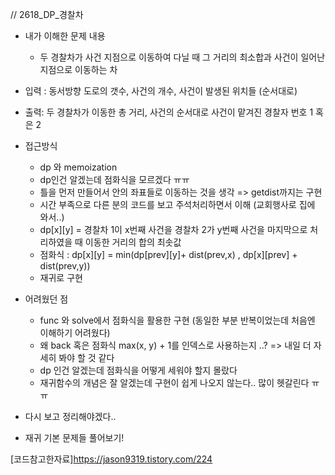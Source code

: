 // 2618_DP_경찰차

- 내가 이해한 문제 내용
	- 두 경찰차가 사건 지점으로 이동하여 다닐 때 그 거리의 최소합과 사건이 일어난 지점으로 이동하는 차 
	
- 입력 : 동서방향 도로의 갯수, 사건의 개수, 사건이 발생된 위치들 (순서대로)
- 출력: 두 경찰차가 이동한 총 거리, 사건의 순서대로 사건이 맡겨진 경찰자 번호 1 혹은 2


- 접근방식
	- dp 와 memoization
	- dp인건 알겠는데 점화식을 모르겠다 ㅠㅠ
	- 틀을 먼저 만들어서 안의 좌표들로 이동하는 것을 생각 => getdist까지는 구현
	- 시간 부족으로 다른 분의 코드를 보고 주석처리하면서 이해 (교회행사로 집에 와서..)
	- dp[x][y] = 경찰차 1이 x번째 사건을 경찰차 2가 y번째 사건을 마지막으로 처리하였을 때 이동한 거리의 합의 최솟값
	- 점화식 : dp[x][y] = min(dp[prev][y]+ dist(prev,x) , dp[x][prev] + dist(prev,y))
	- 재귀로 구현
	
	
- 어려웠던 점
	- func 와 solve에서 점화식을 활용한 구현 (동일한 부분 반복이었는데 처음엔 이해하기 어려웠다)
	- 왜 back 혹은 점화식 max(x, y) + 1를 인덱스로 사용하는지 ..? => 내일 더 자세히 봐야 할 것 같다
	- dp 인건 알겠는데 점화식을 어떻게 세워야 할지 몰랐다
	- 재귀함수의 개념은 잘 알겠는데 구현이 쉽게 나오지 않는다.. 많이 헷갈린다 ㅠㅠ

- 다시 보고 정리해야겠다..
- 재귀 기본 문제들 풀어보기!

[코드참고한자료]<https://jason9319.tistory.com/224>
